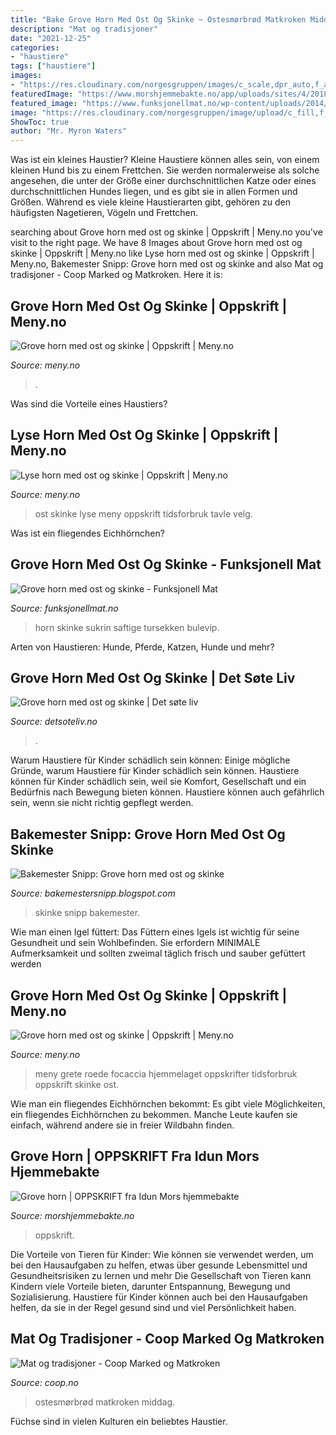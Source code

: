 ```yaml
---
title: "Bake Grove Horn Med Ost Og Skinke ~ Ostesmørbrød Matkroken Middag"
description: "Mat og tradisjoner"
date: "2021-12-25"
categories:
- "haustiere"
tags: ["haustiere"]
images:
- "https://res.cloudinary.com/norgesgruppen/images/c_scale,dpr_auto,f_auto,q_auto:eco,w_1600/cmf8685ai0lr6iedqzw6/lyse-horn-med-ost-og-skinke"
featuredImage: "https://www.morshjemmebakte.no/app/uploads/sites/4/2018/08/Horn-med-ost-og-pesto-600x600.jpg"
featured_image: "https://www.funksjonellmat.no/wp-content/uploads/2014/12/rp_horn-1-640x640.jpg"
image: "https://res.cloudinary.com/norgesgruppen/image/upload/c_fill,f_auto,h_630,q_auto:eco,w_1200/k6epdycw6cb1g0pubto7.jpg"
ShowToc: true
author: "Mr. Myron Waters"
---
```



Was ist ein kleines Haustier?
Kleine Haustiere können alles sein, von einem kleinen Hund bis zu einem Frettchen. Sie werden normalerweise als solche angesehen, die unter der Größe einer durchschnittlichen Katze oder eines durchschnittlichen Hundes liegen, und es gibt sie in allen Formen und Größen. Während es viele kleine Haustierarten gibt, gehören zu den häufigsten Nagetieren, Vögeln und Frettchen.

	

		
searching about Grove horn med ost og skinke | Oppskrift | Meny.no you've visit to the right page. We have 8 Images about Grove horn med ost og skinke | Oppskrift | Meny.no like Lyse horn med ost og skinke | Oppskrift | Meny.no, Bakemester Snipp: Grove horn med ost og skinke and also Mat og tradisjoner - Coop Marked og Matkroken. Here it is:
		
    
## Grove Horn Med Ost Og Skinke | Oppskrift | Meny.no

<img loading=lazy src="https://res.cloudinary.com/norgesgruppen/image/upload/c_fill,f_auto,h_630,q_auto:eco,w_1200/k6epdycw6cb1g0pubto7.jpg" onerror="this.onerror=null;this.src='https://tse4.mm.bing.net/th?id=OIP.itVLWm124CA71Lt9K1NzOQHaD4&amp;pid=15.1';" alt="Grove horn med ost og skinke | Oppskrift | Meny.no">

_Source: meny.no_

>. 

	

Was sind die Vorteile eines Haustiers?

    
## Lyse Horn Med Ost Og Skinke | Oppskrift | Meny.no

<img loading=lazy src="https://res.cloudinary.com/norgesgruppen/images/c_scale,dpr_auto,f_auto,q_auto:eco,w_1600/cmf8685ai0lr6iedqzw6/lyse-horn-med-ost-og-skinke" onerror="this.onerror=null;this.src='https://tse3.mm.bing.net/th?id=OIP.p4gaYG6lrRx2A0czbEZPJgHaFj&amp;pid=15.1';" alt="Lyse horn med ost og skinke | Oppskrift | Meny.no">

_Source: meny.no_

>ost skinke lyse meny oppskrift tidsforbruk tavle velg. 

	

Was ist ein fliegendes Eichhörnchen?

    
## Grove Horn Med Ost Og Skinke - Funksjonell Mat

<img loading=lazy src="https://www.funksjonellmat.no/wp-content/uploads/2014/12/rp_horn-1-640x640.jpg" onerror="this.onerror=null;this.src='https://tse3.mm.bing.net/th?id=OIP.rxIYPPoMIUzuBUWDtBqwnAHaHa&amp;pid=15.1';" alt="Grove horn med ost og skinke - Funksjonell Mat">

_Source: funksjonellmat.no_

>horn skinke sukrin saftige tursekken bulevip. 

	

Arten von Haustieren: Hunde, Pferde, Katzen, Hunde und mehr?

    
## Grove Horn Med Ost Og Skinke | Det Søte Liv

<img loading=lazy src="https://www.detsoteliv.no/sites/default/files/styles/large/public/fields/blog-images/img_9654_0.jpg?itok=ii45su_g" onerror="this.onerror=null;this.src='https://tse3.mm.bing.net/th?id=OIP.4iZE3qogZ-hg1FH8bo2nJgHaE8&amp;pid=15.1';" alt="Grove horn med ost og skinke | Det søte liv">

_Source: detsoteliv.no_

>. 

	

Warum Haustiere für Kinder schädlich sein können: Einige mögliche Gründe, warum Haustiere für Kinder schädlich sein können.
Haustiere können für Kinder schädlich sein, weil sie Komfort, Gesellschaft und ein Bedürfnis nach Bewegung bieten können. Haustiere können auch gefährlich sein, wenn sie nicht richtig gepflegt werden.

    
## Bakemester Snipp: Grove Horn Med Ost Og Skinke

<img loading=lazy src="https://2.bp.blogspot.com/-ra4xqTL8cug/Ukwx4oa9blI/AAAAAAAAJRY/iKxkUYbmU-4/s1600/DSC_0686.JPG" onerror="this.onerror=null;this.src='https://tse4.mm.bing.net/th?id=OIP.7USPiSrM3dl9Qwo5Z1SY8wHaE-&amp;pid=15.1';" alt="Bakemester Snipp: Grove horn med ost og skinke">

_Source: bakemestersnipp.blogspot.com_

>skinke snipp bakemester. 

	

Wie man einen Igel füttert: Das Füttern eines Igels ist wichtig für seine Gesundheit und sein Wohlbefinden. Sie erfordern MINIMALE Aufmerksamkeit und sollten zweimal täglich frisch und sauber gefüttert werden

    
## Grove Horn Med Ost Og Skinke | Oppskrift | Meny.no

<img loading=lazy src="https://res.cloudinary.com/norgesgruppen/images/c_scale,dpr_auto,f_auto,q_auto:eco,w_1600/k6epdycw6cb1g0pubto7/grove-horn-med-skinkeost" onerror="this.onerror=null;this.src='https://tse2.mm.bing.net/th?id=OIP.AIxSRYcvGRtOZr2WHKusBAHaFj&amp;pid=15.1';" alt="Grove horn med ost og skinke | Oppskrift | Meny.no">

_Source: meny.no_

>meny grete roede focaccia hjemmelaget oppskrifter tidsforbruk oppskrift skinke ost. 

	

Wie man ein fliegendes Eichhörnchen bekommt: Es gibt viele Möglichkeiten, ein fliegendes Eichhörnchen zu bekommen. Manche Leute kaufen sie einfach, während andere sie in freier Wildbahn finden.

    
## Grove Horn | OPPSKRIFT Fra Idun Mors Hjemmebakte

<img loading=lazy src="https://www.morshjemmebakte.no/app/uploads/sites/4/2018/08/Horn-med-ost-og-pesto-600x600.jpg" onerror="this.onerror=null;this.src='https://tse3.mm.bing.net/th?id=OIP.60WULur-RbYUAjIdKcpdOwHaHa&amp;pid=15.1';" alt="Grove horn | OPPSKRIFT fra Idun Mors hjemmebakte">

_Source: morshjemmebakte.no_

>oppskrift. 

	

Die Vorteile von Tieren für Kinder: Wie können sie verwendet werden, um bei den Hausaufgaben zu helfen, etwas über gesunde Lebensmittel und Gesundheitsrisiken zu lernen und mehr
Die Gesellschaft von Tieren kann Kindern viele Vorteile bieten, darunter Entspannung, Bewegung und Sozialisierung. Haustiere für Kinder können auch bei den Hausaufgaben helfen, da sie in der Regel gesund sind und viel Persönlichkeit haben.

    
## Mat Og Tradisjoner - Coop Marked Og Matkroken

<img loading=lazy src="https://coop.no/globalassets/coop-marked/mors-middag/ostesmorbrod-x-2/italiensk-ostesmorbrod-med-salami-og-mozzarella.jpg?preset=Medium" onerror="this.onerror=null;this.src='https://tse2.mm.bing.net/th?id=OIP.fUPHzjZ7TLOL5OTPyE4r1gAAAA&amp;pid=15.1';" alt="Mat og tradisjoner - Coop Marked og Matkroken">

_Source: coop.no_

>ostesmørbrød matkroken middag. 

	

Füchse sind in vielen Kulturen ein beliebtes Haustier.

